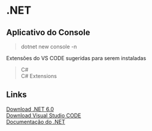 # .NET

## Aplicativo do Console
> dotnet new console -n 


Extensões do VS CODE sugeridas para serem instaladas
> C#<br>
> C# Extensions

## Links
[Download .NET 6.0](https://dotnet.microsoft.com/en-us/download)<br>
[Download Visual Studio CODE](https://code.visualstudio.com/)<br>
[Documentação do .NET](https://docs.microsoft.com/pt-br/dotnet/)<br>
